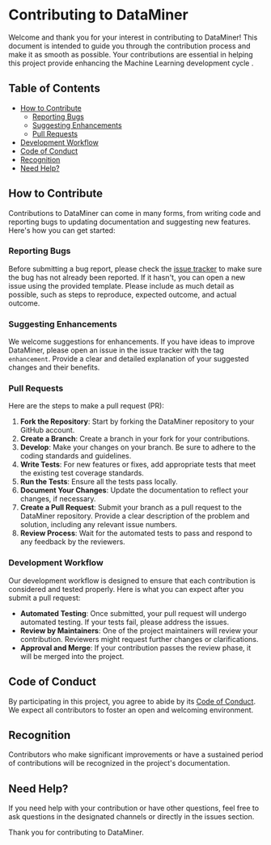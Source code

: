 # Contributing to DataMiner

Welcome and thank you for your interest in contributing to DataMiner! This document is intended to guide you through the contribution process and make it as smooth as possible. Your contributions are essential in helping this project provide enhancing the Machine Learning development cycle .

## Table of Contents

- [How to Contribute](#how-to-contribute)
  - [Reporting Bugs](#reporting-bugs)
  - [Suggesting Enhancements](#suggesting-enhancements)
  - [Pull Requests](#pull-requests)
- [Development Workflow](#development-workflow)
- [Code of Conduct](#code-of-conduct)
- [Recognition](#recognition)
- [Need Help?](#need-help)

## How to Contribute

Contributions to DataMiner can come in many forms, from writing code and reporting bugs to updating documentation and suggesting new features. Here's how you can get started:

### Reporting Bugs

Before submitting a bug report, please check the [issue tracker](https://github.com/Yousinator/DataMiner/issues) to make sure the bug has not already been reported. If it hasn't, you can open a new issue using the provided template. Please include as much detail as possible, such as steps to reproduce, expected outcome, and actual outcome.

### Suggesting Enhancements

We welcome suggestions for enhancements. If you have ideas to improve DataMiner, please open an issue in the issue tracker with the tag `enhancement`. Provide a clear and detailed explanation of your suggested changes and their benefits.

### Pull Requests

Here are the steps to make a pull request (PR):

1. **Fork the Repository**: Start by forking the DataMiner repository to your GitHub account.
2. **Create a Branch**: Create a branch in your fork for your contributions.
3. **Develop**: Make your changes on your branch. Be sure to adhere to the coding standards and guidelines.
4. **Write Tests**: For new features or fixes, add appropriate tests that meet the existing test coverage standards.
5. **Run the Tests**: Ensure all the tests pass locally.
6. **Document Your Changes**: Update the documentation to reflect your changes, if necessary.
7. **Create a Pull Request**: Submit your branch as a pull request to the DataMiner repository. Provide a clear description of the problem and solution, including any relevant issue numbers.
8. **Review Process**: Wait for the automated tests to pass and respond to any feedback by the reviewers.

### Development Workflow

Our development workflow is designed to ensure that each contribution is considered and tested properly. Here is what you can expect after you submit a pull request:

- **Automated Testing**: Once submitted, your pull request will undergo automated testing. If your tests fail, please address the issues.
- **Review by Maintainers**: One of the project maintainers will review your contribution. Reviewers might request further changes or clarifications.
- **Approval and Merge**: If your contribution passes the review phase, it will be merged into the project.

## Code of Conduct

By participating in this project, you agree to abide by its [Code of Conduct](https://github.com/Yousinator/DataMiner/blob/main/CODEOFCONDUCT.md). We expect all contributors to foster an open and welcoming environment.

## Recognition

Contributors who make significant improvements or have a sustained period of contributions will be recognized in the project's documentation.

## Need Help?

If you need help with your contribution or have other questions, feel free to ask questions in the designated channels or directly in the issues section.

Thank you for contributing to DataMiner.
